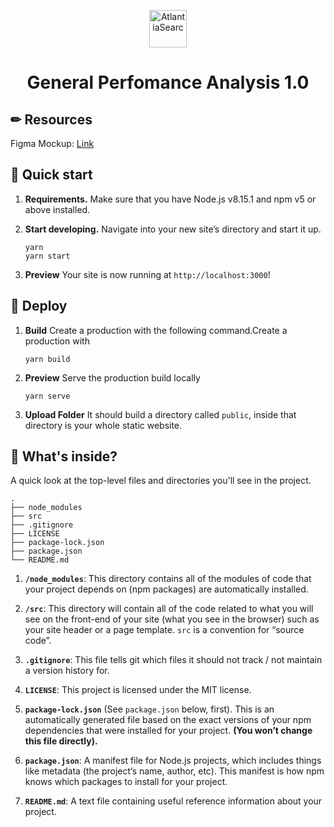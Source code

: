<p align="center">
    <img alt="AtlantiaSearc" src="https://github.com/ideasjaed/perfomance-analysis-as/issues/1#issue-1107029944" width="60" />
</p>
<h1 align="center">
  General Perfomance Analysis 1.0
</h1>

## ✏ Resources

Figma Mockup: [Link](https://www.figma.com/file/fMjZ2UNaP6bGeq4FUz9gdS/Prueba-Frontend-AS?node-id=2%3A90)

## 🚀 Quick start

1.  **Requirements.**
    Make sure that you have Node.js v8.15.1 and npm v5 or above installed.

1.  **Start developing.**
    Navigate into your new site’s directory and start it up.

    ```shell
    yarn
    yarn start
    ```

1.  **Preview**
    Your site is now running at `http://localhost:3000`!

## 💫 Deploy

1.  **Build**
    Create a production with the following command.Create a production with

    ```shell
    yarn build
    ```

1.  **Preview**
    Serve the production build locally
    ```shell
    yarn serve
    ```
1.  **Upload Folder**
    It should build a directory called `public`, inside that directory is your whole static website.

## 🧐 What's inside?

A quick look at the top-level files and directories you'll see in the project.

    .
    ├── node_modules
    ├── src
    ├── .gitignore
    ├── LICENSE
    ├── package-lock.json
    ├── package.json
    └── README.md

1.  **`/node_modules`**: This directory contains all of the modules of code that your project depends on (npm packages) are automatically installed.

2.  **`/src`**: This directory will contain all of the code related to what you will see on the front-end of your site (what you see in the browser) such as your site header or a page template. `src` is a convention for “source code”.

3.  **`.gitignore`**: This file tells git which files it should not track / not maintain a version history for.

4.  **`LICENSE`**: This project is licensed under the MIT license.

5.  **`package-lock.json`** (See `package.json` below, first). This is an automatically generated file based on the exact versions of your npm dependencies that were installed for your project. **(You won’t change this file directly).**

6.  **`package.json`**: A manifest file for Node.js projects, which includes things like metadata (the project’s name, author, etc). This manifest is how npm knows which packages to install for your project.

7.  **`README.md`**: A text file containing useful reference information about your project.
